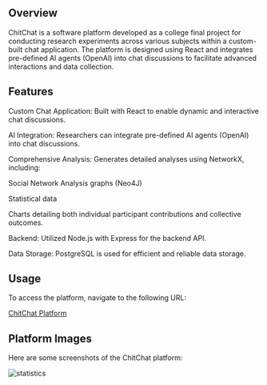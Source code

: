 ## Overview
ChitChat is a software platform developed as a college final project for conducting research experiments across various subjects within a custom-built chat application. The platform is designed using React and integrates pre-defined AI agents (OpenAI) into chat discussions to facilitate advanced interactions and data collection.

## Features
Custom Chat Application: Built with React to enable dynamic and interactive chat discussions.

AI Integration: Researchers can integrate pre-defined AI agents (OpenAI) into chat discussions.

Comprehensive Analysis: Generates detailed analyses using NetworkX, including:

Social Network Analysis graphs (Neo4J)

Statistical data

Charts detailing both individual participant contributions and collective outcomes.

Backend: Utilized Node.js with Express for the backend API.

Data Storage: PostgreSQL is used for efficient and reliable data storage.

## Usage

To access the platform, navigate to the following URL:

[ChitChat Platform](https://chitchat-chat-d9fd9.web.app/login)

## Platform Images

Here are some screenshots of the ChitChat platform:

![statistics](https://github.com/peerfichman/ChitChat/assets/116559858/c7a6e88d-5683-4804-a432-546c1e1134a5)

